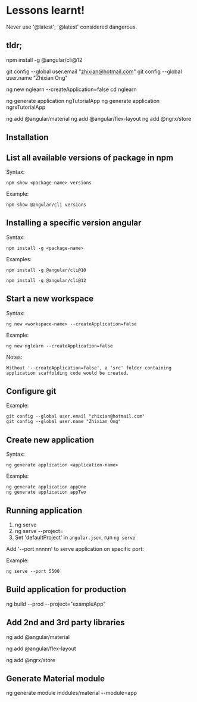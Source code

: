 # Lessons learnt!

Never use '@latest'; '@latest' considered dangerous.

## tldr; 

npm install -g @angular/cli@12

git config --global user.email "zhixian@hotmail.com"
git config --global user.name "Zhixian Ong"

ng new nglearn --createApplication=false
cd nglearn

ng generate application ngTutorialApp
ng generate application ngrxTutorialApp

ng add @angular/material
ng add @angular/flex-layout
ng add @ngrx/store


## Installation

## List all available versions of package in npm

Syntax:

    npm show <package-name> versions

Example:

    npm show @angular/cli versions

## Installing a specific version angular

Syntax:

    npm install -g <package-name>

Examples:

    npm install -g @angular/cli@10

    npm install -g @angular/cli@12

## Start a new workspace

Syntax:

    ng new <workspace-name> --createApplication=false

Example:

    ng new nglearn --createApplication=false

Notes:

    Without '--createApplication=false', a 'src' folder containing application scaffolding code would be created.


## Configure git

Example:

    git config --global user.email "zhixian@hotmail.com"
    git config --global user.name "Zhixian Ong"

## Create new application

Syntax:

    ng generate application <application-name>

Example:

    ng generate application appOne
    ng generate application appTwo

## Running application

1.  ng serve <application-name>
2.  ng serve --project=<application-name>
3.  Set 'defaultProject' in `angular.json`, run `ng serve`

Add '--port nnnnn' to serve application on specific port:

Example:

    ng serve --port 5500

## Build application for production

ng build --prod --project="exampleApp"

## Add 2nd and 3rd party libraries

ng add @angular/material

ng add @angular/flex-layout

ng add @ngrx/store
 
## Generate Material module

ng generate module modules/material --module=app

